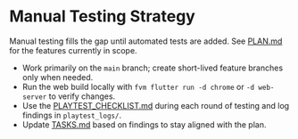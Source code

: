 # Manual Testing Strategy

Manual testing fills the gap until automated tests are added.
See [PLAN.md](PLAN.md) for the features currently in scope.

- Work primarily on the `main` branch; create short-lived feature branches only
  when needed.
- Run the web build locally with `fvm flutter run -d chrome` or `-d web-server`
  to verify changes.
- Use the [PLAYTEST_CHECKLIST.md](PLAYTEST_CHECKLIST.md) during each round of
  testing and log findings in `playtest_logs/`.
- Update [TASKS.md](TASKS.md) based on findings to stay aligned with the plan.
